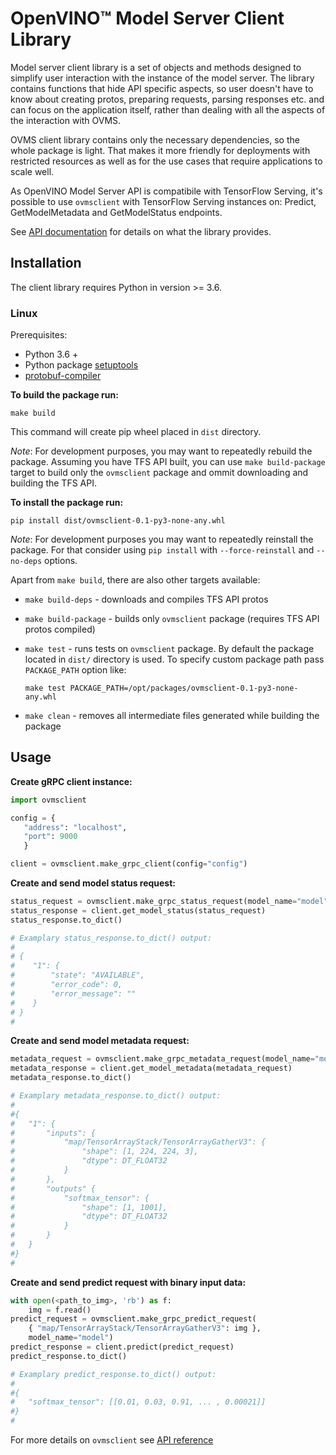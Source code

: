 # OpenVINO&trade; Model Server Client Library

Model server client library is a set of objects and methods designed to simplify user interaction with the instance of the model server. The library contains functions that hide API specific aspects, so user doesn't have to know about creating protos, preparing requests, parsing responses etc. and can focus on the application itself, rather than dealing with all the aspects of the interaction with OVMS.

OVMS client library contains only the necessary dependencies, so the whole package is light. That makes it more friendly for deployments with restricted resources as well as for the use cases that require applications to scale well.

As OpenVINO Model Server API is compatibile with TensorFlow Serving, it's possible to use `ovmsclient` with TensorFlow Serving instances on: Predict, GetModelMetadata and GetModelStatus endpoints.

See [API documentation](docs/README.md) for details on what the library provides.


## Installation

The client library requires Python in version >= 3.6.

### Linux

Prerequisites:
 - Python 3.6 +
 - Python package [setuptools](https://pypi.org/project/setuptools/)
 - [protobuf-compiler](https://grpc.io/docs/protoc-installation/)

**To build the package run:**

   `make build`

This command will create pip wheel placed in `dist` directory.

*Note*: For development purposes, you may want to repeatedly rebuild the package.
Assuming you have TFS API built, you can use `make build-package` target to build only the `ovmsclient` package and ommit downloading and building the TFS API.

**To install the package run:**

   `pip install dist/ovmsclient-0.1-py3-none-any.whl`

*Note*: For development purposes you may want to repeatedly reinstall the package.
For that consider using `pip install` with `--force-reinstall` and `--no-deps` options.

Apart from `make build`, there are also other targets available:
 - `make build-deps` - downloads and compiles TFS API protos
 - `make build-package` - builds only `ovmsclient` package (requires TFS API protos compiled)
 - `make test` - runs tests on `ovmsclient` package. By default the package located in `dist/` directory is used. To specify custom package path pass `PACKAGE_PATH` option like: 

   `make test PACKAGE_PATH=/opt/packages/ovmsclient-0.1-py3-none-any.whl`

 - `make clean` - removes all intermediate files generated while building the package


## Usage

**Create gRPC client instance:**
```python
import ovmsclient

config = {
   "address": "localhost", 
   "port": 9000
   }

client = ovmsclient.make_grpc_client(config="config")
```

**Create and send model status request:**
```python
status_request = ovmsclient.make_grpc_status_request(model_name="model")
status_response = client.get_model_status(status_request)
status_response.to_dict()

# Examplary status_response.to_dict() output:
#
# {
#    "1": {
#        "state": "AVAILABLE", 
#        "error_code": 0, 
#        "error_message": ""
#    }             
# } 
#
```

**Create and send model metadata request:**
```python
metadata_request = ovmsclient.make_grpc_metadata_request(model_name="model")
metadata_response = client.get_model_metadata(metadata_request)
metadata_response.to_dict()

# Examplary metadata_response.to_dict() output:
#
#{
#   "1": {
#       "inputs": {
#           "map/TensorArrayStack/TensorArrayGatherV3": {
#               "shape": [1, 224, 224, 3],
#               "dtype": DT_FLOAT32  
#           }
#       },
#       "outputs" {
#           "softmax_tensor": {
#               "shape": [1, 1001],
#               "dtype": DT_FLOAT32  
#           }
#       }
#   }
#}
#
```

**Create and send predict request with binary input data:**
```python
with open(<path_to_img>, 'rb') as f:
    img = f.read()
predict_request = ovmsclient.make_grpc_predict_request(
    { "map/TensorArrayStack/TensorArrayGatherV3": img },
    model_name="model")
predict_response = client.predict(predict_request)
predict_response.to_dict()

# Examplary predict_response.to_dict() output:
#
#{
#   "softmax_tensor": [[0.01, 0.03, 0.91, ... , 0.00021]]
#}
#
```

For more details on `ovmsclient` see [API reference](docs/README.md)